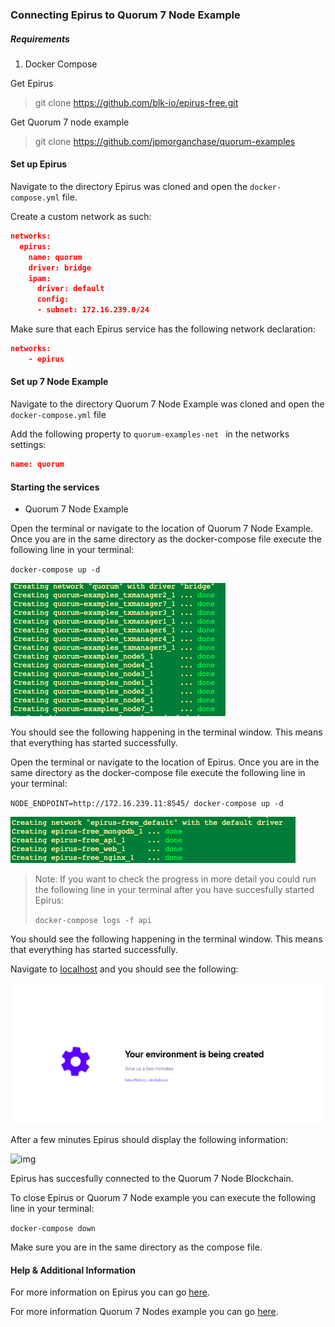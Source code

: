 

### Connecting Epirus to Quorum 7 Node Example 

##### Requirements 

1. Docker Compose



Get Epirus 

>git clone https://github.com/blk-io/epirus-free.git



Get Quorum 7 node example 

> git clone https://github.com/jpmorganchase/quorum-examples



#### Set up Epirus

Navigate to the directory Epirus was cloned and open the `docker-compose.yml` file.

Create a custom network as such:

```json
networks:
  epirus:
    name: quorum
    driver: bridge
    ipam:
      driver: default
      config:
      - subnet: 172.16.239.0/24
```

Make sure that each Epirus service has the following network declaration:

```json
networks:
	- epirus
```

#### Set up 7 Node Example

Navigate to the directory Quorum 7 Node Example was cloned and open the `docker-compose.yml` file

Add the following property to `quorum-examples-net ` in the networks settings:

```json
name: quorum
```

#### Starting the services 

- Quorum 7 Node Example

Open the terminal or navigate to the location of  Quorum 7 Node Example. Once you are in the same directory as the docker-compose file execute the following line in your terminal:

`docker-compose up -d`

![image](images/7NodesDocker.png)

You should see the following happening in the terminal window. This means that everything has started successfully.

Open the terminal or navigate to the location of Epirus. Once you are in the same directory as the docker-compose file execute the following line in your terminal:

`NODE_ENDPOINT=http://172.16.239.11:8545/ docker-compose up -d`

![img](images/EpirusDocker.png)

> Note: If you want to check the progress in more detail you could run the following line in your terminal after you have succesfully started Epirus: 
>
> `docker-compose logs -f api`

You should see the following happening in the terminal window. This means that everything has started successfully.

Navigate to [localhost](http://localhost) and you should see the following:

![image](images/Loading.png)

After a few minutes Epirus should display the following information:

![img](images/Blocks.png)



Epirus has succesfully connected to the Quorum 7 Node Blockchain.

To close Epirus or Quorum 7 Node example you can execute the following line in your terminal:

`docker-compose down` 

Make sure you are in the same directory as the compose file.

#### Help & Additional Information

For more information on Epirus you can go [here](https://github.com/blk-io/epirus-free).

For more information Quorum 7 Nodes example you can go [here](https://github.com/jpmorganchase/quorum-examples/blob/master/README.md).

